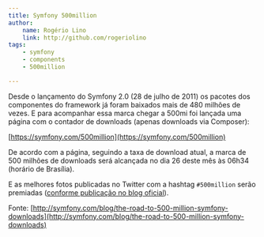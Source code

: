 ```yaml
---
title: Symfony 500million
author:
    name: Rogério Lino
    link: http://github.com/rogeriolino
tags:
    - symfony
    - components
    - 500million

---
```


Desde o lançamento do Symfony 2.0 (28 de julho de 2011) os pacotes dos componentes do framework já foram baixados mais de 480 milhões de vezes. E para acompanhar essa marca chegar a 500mi foi lançada uma página com o contador de downloads (apenas downloads via Composer):

[https://symfony.com/500million](https://symfony.com/500million)

De acordo com a página, seguindo a taxa de download atual, a marca de 500 milhões de downloads será alcançada no dia 26 deste mês às 06h34 (horário de Brasília).

E as melhores fotos publicadas no Twitter com a hashtag `#500million` serão premiadas ([conforme publicação no blog oficial](http://symfony.com/blog/the-road-to-500-million-symfony-downloads)).

Fonte: [http://symfony.com/blog/the-road-to-500-million-symfony-downloads](http://symfony.com/blog/the-road-to-500-million-symfony-downloads)
